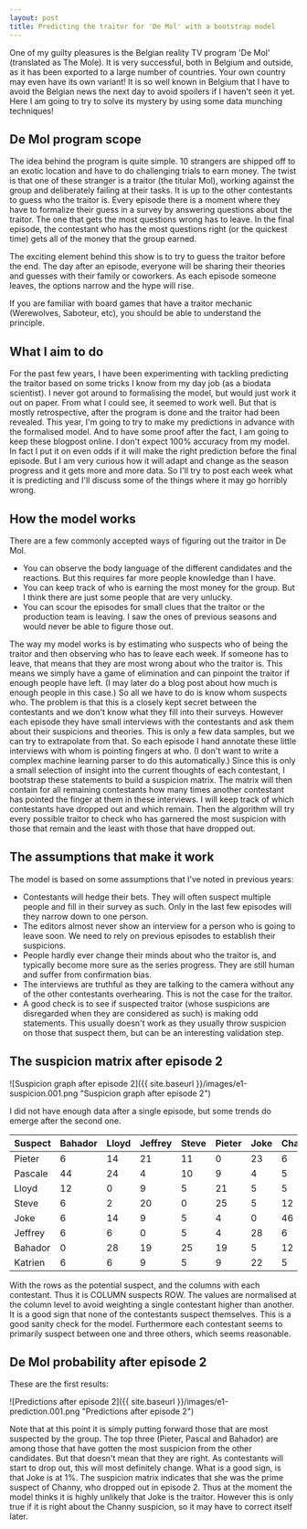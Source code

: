 ```yaml
---
layout: post
title: Predicting the traitor for 'De Mol' with a bootstrap model
---
```


One of my guilty pleasures is the Belgian reality TV program 'De Mol' (translated as The Mole).
It is very successful, both in Belgium and outside, as it has been exported to a large number of countries.
Your own country may even have its own variant!
It is so well known in Belgium that I have to avoid the Belgian news the next day to avoid spoilers if I haven't seen it yet.
Here I am going to try to solve its mystery by using some data munching techniques!

## De Mol program scope

The idea behind the program is quite simple. 10 strangers are shipped off to an exotic location and have to do challenging trials to earn money.
The twist is that one of these stranger is a traitor (the titular Mol), working against the group and deliberately failing at their tasks.
It is up to the other contestants to guess who the traitor is. 
Every episode there is a moment where they have to formalize their guess in a survey by answering questions about the traitor. 
The one that gets the most questions wrong has to leave.
In the final episode, the contestant who has the most questions right (or the quickest time) gets all of the money that the group earned.

The exciting element behind this show is to try to guess the traitor before the end. 
The day after an episode, everyone will be sharing their theories and guesses with their family or coworkers.
As each episode someone leaves, the options narrow and the hype will rise.

If you are familiar with board games that have a traitor mechanic (Werewolves, Saboteur, etc), you should be able to understand the principle.

## What I aim to do

For the past few years, I have been experimenting with tackling predicting the traitor based on some tricks I know from my day job (as a biodata scientist).
I never got around to formalising the model, but would just work it out on paper. From what I could see, it seemed to work well. But that is mostly retrospective, after the program is done and the traitor had been revealed.
This year, I'm going to try to make my predictions in advance with the formalised model. And to have some proof after the fact, I am going to keep these blogpost online.
I don't expect 100% accuracy from my model. In fact I put it on even odds if it will make the right prediction before the final episode.
But I am very curious how it will adapt and change as the season progress and it gets more and more data.
So I'll try to post each week what it is predicting and I'll discuss some of the things where it may go horribly wrong.

## How the model works

There are a few commonly accepted ways of figuring out the traitor in De Mol.
* You can observe the body language of the different candidates and the reactions. But this requires far more people knowledge than I have.
* You can keep track of who is earning the most money for the group. But I think there are just some people that are very unlucky.
* You can scour the episodes for small clues that the traitor or the production team is leaving. I saw the ones of previous seasons and would never be able to figure those out.

The way my model works is by estimating who suspects who of being the traitor and then observing who has to leave each week.
If someone has to leave, that means that they are most wrong about who the traitor is. This means we simply have a game of elimination and can pinpoint the traitor if enough people have left. (I may later do a blog post about how much is enough people in this case.)
So all we have to do is know whom suspects who. The problem is that this is a closely kept secret between the contestants and we don't know what they fill into their surveys.
However each episode they have small interviews with the contestants and ask them about their suspicions and theories.
This is only a few data samples, but we can try to extrapolate from that.
So each episode I hand annotate these little interviews with whom is pointing fingers at who. (I don't want to write a complex machine learning parser to do this automatically.)
Since this is only a small selection of insight into the current thoughts of each contestant, I bootstrap these statements to build a suspicion matrix.
The matrix will then contain for all remaining contestants how many times another contestant has pointed the finger at them in these interviews.
I will keep track of which contestants have dropped out and which remain. Then the algorithm will try every possible traitor to check who has garnered the most suspicion with those that remain and the least with those that have dropped out.

## The assumptions that make it work

The model is based on some assumptions that I've noted in previous years:
* Contestants will hedge their bets. They will often suspect multiple people and fill in their survey as such. Only in the last few episodes will they narrow down to one person.
* The editors almost never show an interview for a person who is going to leave soon. We need to rely on previous episodes to establish their suspicions.
* People hardly ever change their minds about who the traitor is, and typically become more sure as the series progress. They are still human and suffer from confirmation bias.
* The interviews are truthful as they are talking to the camera without any of the other contestants overhearing. This is not the case for the traitor.
* A good check is to see if suspected traitor (whose suspicions are disregarded when they are considered as such) is making odd statements. This usually doesn't work as they usually throw suspicion on those that suspect them, but can be an interesting validation step.

## The suspicion matrix after episode 2

![Suspicion graph after episode 2]({{ site.baseurl }}/images/e1-suspicion.001.png "Suspicion graph after episode 2")

I did not have enough data after a single episode, but some trends do emerge after the second one.

|Suspect  |Bahador  |Lloyd  |Jeffrey  |Steve  |Pieter  |Joke  |Channy  |Katrien  |Pascale  |
|---------|---------|-------|---------|-------|--------|------|--------|---------|---------|
| Pieter  |       6 |    14 |      21 |    11 |      0 |   23 |      6 |      30 |       8 |
| Pascale |      44 |    24 |       4 |    10 |      9 |    4 |      5 |       5 |       0 |
| Lloyd   |      12 |     0 |       9 |     5 |     21 |    5 |      5 |      11 |      19 |
| Steve   |       6 |     2 |      20 |     0 |     25 |    5 |     12 |       5 |       8 |
| Joke    |       6 |    14 |       9 |     5 |      4 |    0 |     46 |      24 |       4 |
| Jeffrey |       6 |     6 |       0 |     5 |      4 |   28 |      6 |      11 |      33 |
| Bahador |       0 |    28 |      19 |    25 |     19 |    5 |     12 |       5 |       4 |
| Katrien |       6 |     6 |       9 |     5 |      9 |   22 |      5 |       0 |      18 |

With the rows as the potential suspect, and the columns with each contestant. Thus it is COLUMN suspects ROW.
The values are normalised at the column level to avoid weighting a single contestant higher than another.
It is a good sign that none of the contestants suspect themselves. This is a good sanity check for the model.
Furthermore each contestant seems to primarily suspect between one and three others, which seems reasonable.

## De Mol probability after episode 2

These are the first results:

![Predictions after episode 2]({{ site.baseurl }}/images/e1-prediction.001.png "Predictions after episode 2")

Note that at this point it is simply putting forward those that are most suspected by the group. 
The top three (Pieter, Pascal and Bahador) are among those that have gotten the most suspicion from the other candidates.
But that doesn't mean that they are right. As contestants will start to drop out, this will most definitely change.
What is a good sign, is that Joke is at 1%. The suspicion matrix indicates that she was the prime suspect of Channy, who dropped out in episode 2.
Thus at the moment the model thinks it is highly unlikely that Joke is the traitor. However this is only true if it is right about the Channy suspicion, so it may have to correct itself later.